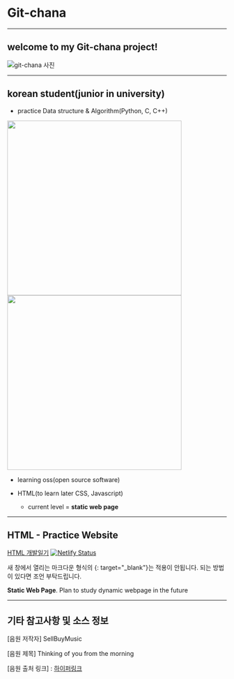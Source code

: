 
# __Git-chana__

-------------------------------------------------------------------------------

## __welcome to my Git-chana project!__

![git-chana 사진](https://user-images.githubusercontent.com/91324571/162100810-60ec9dc9-cb57-492d-be8c-b417c8b6edea.png)

-------------------------------------------------------------------------------

## __korean student(junior in university)__


+ practice Data structure & Algorithm(Python, C, C++)


<img src="https://user-images.githubusercontent.com/91324571/162557218-f98cb96d-d52d-4fa2-94d0-fa19503a2002.png" width="400" height="400"/><img src="https://user-images.githubusercontent.com/91324571/162557146-2d69ff65-092b-4328-95e1-b7e230bd187d.png" width="400" height="400"/>




+ learning oss(open source software)

+ HTML(to learn later CSS, Javascript) 
   + current level = __static web page__  

-------------------------------------------------------------------------------

## __HTML - Practice Website__

[HTML 개발일기](https://hesuhesu.netlify.app/) [![Netlify Status](https://api.netlify.com/api/v1/badges/5d359541-e781-4447-8bc2-3ecf2839020d/deploy-status)](https://app.netlify.com/sites/hesuhesu/deploys)

새 창에서 열리는 마크다운 형식의 {: target="_blank"}는 적용이 안됩니다. 되는 방법이 있다면 조언 부탁드립니다.

__Static Web Page__. Plan to study dynamic webpage in the future

-------------------------------------------------------------------------------

## 기타 참고사항 및 소스 정보

[음원 저작자] SellBuyMusic

[음원 제목] Thinking of you from the morning 

[음원 출처 링크] : [하이퍼링크](https://www.sellbuymusic.com/search/freebgm)
